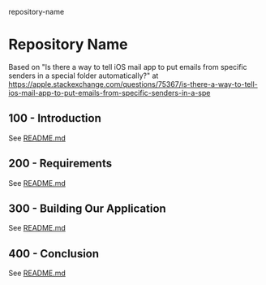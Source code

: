 repository-name
# Repository Name

Based on "Is there a way to tell iOS mail app to put emails from specific senders in a special folder automatically?" at https://apple.stackexchange.com/questions/75367/is-there-a-way-to-tell-ios-mail-app-to-put-emails-from-specific-senders-in-a-spe

## 100 - Introduction

See [README.md](./100/README.md)

## 200 - Requirements

See [README.md](./200/README.md)

## 300 - Building Our Application

See [README.md](./300/README.md)

## 400 - Conclusion

See [README.md](./400/README.md)

